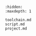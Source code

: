 <!-- building -->

```{include} README.md
```

```{toctree}
:hidden:
:maxdepth: 1

toolchain.md
script.md
project.md
```